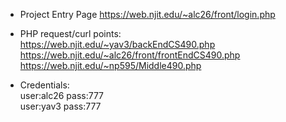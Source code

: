 - Project Entry Page https://web.njit.edu/~alc26/front/login.php

- PHP request/curl points:  
https://web.njit.edu/~yav3/backEndCS490.php  
https://web.njit.edu/~alc26/front/frontEndCS490.php
              https://web.njit.edu/~np595/Middle490.php

- Credentials:  
user:alc26 pass:777  
user:yav3 pass:777

